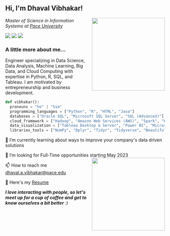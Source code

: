 <h2> Hi, I'm Dhaval Vibhakar! </h2> <img align='right' src="" width="230">

<p><em>Master of Science in Information Systems at <a href="https://www.pace.edu">Pace University</a>
</em></p>

<a href="https://www.linkedin.com/in/dhavalvibhakar99"> <img src="https://img.shields.io/badge/-Dhaval Vibhakar-blue?style=flat&logo=Linkedin&logoColor=white&link=https://www.linkedin.com/in/dhavalvibhakar99"></a> <a href="mailto:dhaval.a.vibhakar@pace.edu?body=Hi, I'm Dhaval Vibhakar and thank you for reaching out to me! Please type your message below this line."> <img src="https://img.shields.io/badge/-E--mail-red?style=flat&logo=maildotru&logoColor=white"></a> <a href="https://wa.me/15513126290"> <img src="https://img.shields.io/badge/-WhatsApp-green?style=flat&logo=whatsapp&logoColor=white"></a>


### A little more about me...

Engineer specializing in Data Science, Data Analysis, Machine Learning, Big Data, and Cloud Computing with expertise in Python, R, SQL, and Tableau. I am motivated by entrepreneurship and business development.



```python
def vibhakar():
  pronouns = "he" | "him"
  programming_languages = ["Python", "R", "HTML", "Java"]
  databases = ["Oracle SQL", "Microsoft SQL Server", "SQL (Advanced)"]
  cloud_framework = ["Hadoop", "Amazon Web Services (AWS)", "Spark", "Hive"]
  data_visualization = ["Tableau Desktop & Server", "Power BI", "Microsoft Excel (VBA, VLOOKUPS)", "Google Analytics", "Qlik Sense"]
  libraries_tools = ["NumPy", "Dplyr", "Tidyr", "Tidyverse", "Beautiful Soup", "scikit-learn", "TensorFlow", "ggplot", "Agile / Scrum", "JIRA"]
```
🌱 I’m currently learning about ways to improve your company's data driven solutions

🤝 I’m looking for Full-Time opportunities starting May 2023 <img align='right' src="" width="230">

📫 How to reach me dhaval.a.vibhakar@pace.edu

📄 Here's my <a href="https://drive.google.com/file/d/1krTK3BBRzBi3diiWZDAg64AQpp0Au_PU/view?usp=sharing">Resume</a>

<em><b>I love interacting with people, so let's meet up for a cup of coffee and get to know ourselves a bit better</b> :)</em>

